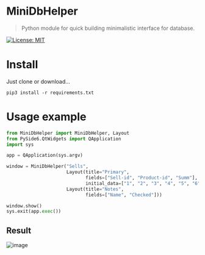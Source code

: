 # MiniDbHelper
> Python module for quick building minimalistic interface for database.

[![License: MIT](https://img.shields.io/badge/License-MIT-yellow.svg)](https://opensource.org/licenses/MIT)

# Install
Just clone or download...
```
pip3 install -r requirements.txt
```

# Usage example
```Python
from MiniDbHelper import MiniDbHelper, Layout
from PySide6.QtWidgets import QApplication
import sys

app = QApplication(sys.argv)

window = MiniDbHelper("Sells",
                      Layout(title="Primary",
                             fields=["Sell-id", "Product-id", "Summ"],
                             initial_data=["1", "2", "3", "4", "5", "6"]),
                      Layout(title="Notes",
                             fields=["Name", "Checked"]))

window.show()
sys.exit(app.exec())
```
## Result
![image](https://github.com/F1encko627/MiniDbHelper/assets/46199406/18d09420-b5b0-4bbe-ab2d-b05798972a8c)
